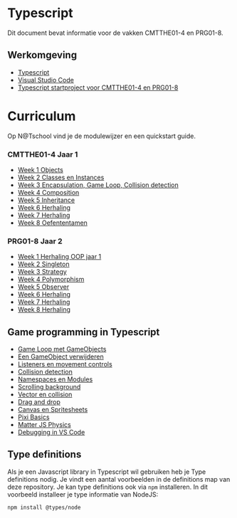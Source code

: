 # Typescript

Dit document bevat informatie voor de vakken CMTTHE01-4 en PRG01-8. 

## Werkomgeving

- [Typescript](https://www.typescriptlang.org)
- [Visual Studio Code](https://code.visualstudio.com)
- [Typescript startproject voor CMTTHE01-4 en PRG01-8](https://github.com/HR-CMGT/Typescript-startproject)

# Curriculum

Op N@Tschool vind je de modulewijzer en een quickstart guide.

### CMTTHE01-4 Jaar 1
- [Week 1 Objects]()
- [Week 2 Classes en Instances]()
- [Week 3 Encapsulation, Game Loop, Collision detection]()
- [Week 4 Composition]()
- [Week 5 Inheritance]()
- [Week 6 Herhaling]()
- [Week 7 Herhaling]()
- [Week 8 Oefententamen]()

### PRG01-8 Jaar 2
- [Week 1 Herhaling OOP jaar 1]()
- [Week 2 Singleton]()
- [Week 3 Strategy]()
- [Week 4 Polymorphism]()
- [Week 5 Observer]()
- [Week 6 Herhaling]()
- [Week 7 Herhaling]()
- [Week 8 Herhaling]()

## Game programming in Typescript

- [Game Loop met GameObjects](snippets/game.md)
- [Een GameObject verwijderen](snippets/remove.md)
- [Listeners en movement controls](snippets/listeners.md)
- [Collision detection](snippets/collision.md)
- [Namespaces en Modules](snippets/namespace.md)
- [Scrolling background](snippets/scrolling.md)
- [Vector en collision](snippets/vector.md)
- [Drag and drop](snippets/drag.md)
- [Canvas en Spritesheets](snippets/canvas.md)
- [Pixi Basics](snippets/pixi.md)
- [Matter JS Physics](snippets/matter.md)
- [Debugging in VS Code](snippets/debug.md)

## Type definitions

Als je een Javascript library in Typescript wil gebruiken heb je Type definitions nodig. Je vindt een aantal voorbeelden in de definitions map van deze repository. Je kan type definitions ook via `npm` installeren. In dit voorbeeld installeer je type informatie van NodeJS:

`npm install @types/node`